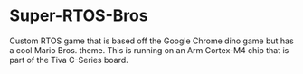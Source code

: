 # Super-RTOS-Bros
Custom RTOS game that is based off the Google Chrome dino game but has a cool Mario Bros. theme. This is running on an Arm Cortex-M4 chip that is part of the Tiva C-Series board.
